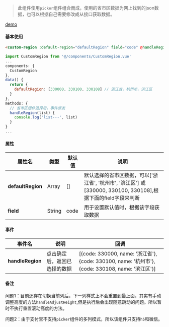 > 此组件使用`picker`组件组合而成，使用的省市区数据为网上找到的json数据，也可以根据自己需要修改成从接口获取数据。

[demo](https://j-y-h.github.io/ua-components/dist/build/h5/#/pages/region/region)



#### 基本使用

```html
<custom-region :default-region="defaultRegion" field="code" @handleRegion="handleRegion"></custom-region>
```

```js
import CustomRegion from '@/components/CustomRegion.vue'
...
components: {
  CustomRegion
},
data() {
  return {
    defaultRegion: [330000, 330100, 330108] // 浙江省，杭州市，滨江区
  }
},
methods: {
  // 省市区组件选择后，事件派发
  handleRegion(list) {
    console.log('list---', list)
  }
}
...
```



#### 属性

| 属性名            | 类型   | 默认值 | 说明                                                         |
| ----------------- | ------ | ------ | ------------------------------------------------------------ |
| **defaultRegion** | Array  | []     | 默认选择的省市区数据，可以['浙江省', '杭州市', '滨江区'] 或[330000, 330100, 330108],根据下面的field字段来判断 |
| **field**         | String | code   | 用于设置默认值时，根据该字段获取数据                         |

#### 事件

| 事件名           | 说明                         | 回调                                                         |
| ---------------- | ---------------------------- | ------------------------------------------------------------ |
| **handleRegion** | 点击确定后，返回已选择的数据 | [{code: 330000, name: '浙江省'}, {code: 330100, name: '杭州市'}, {code: 330108, name: '滨江区'}] |



#### 备注

问题1：目前还存在切换当前列后，下一列样式上不会重置到最上面，其实有手动调整高度的方法`handleAdjustHeight`,但是执行后会出现随意跳动的问题。所以暂时不执行重置滚动高度的方法。

问题2：由于支付宝不支持`picker`组件的多列模式，所以该组件只支持`h5`和微信。